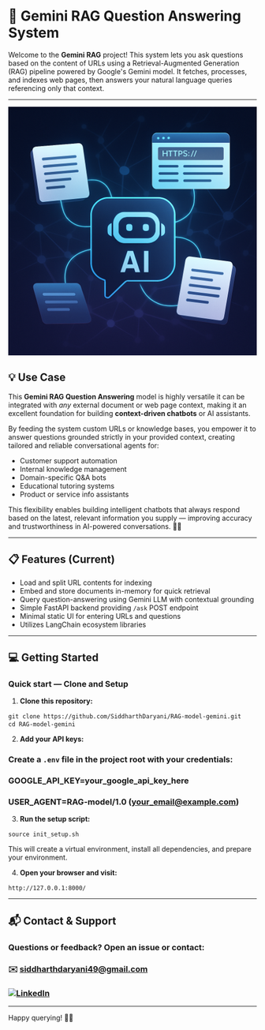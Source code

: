 # 🚀 Gemini RAG Question Answering System

Welcome to the **Gemini RAG** project! This system lets you ask questions based on the content of URLs using a Retrieval-Augmented Generation (RAG) pipeline powered by Google's Gemini model. It fetches, processes, and indexes web pages, then answers your natural language queries referencing only that context.

---
![Alt text](./Poster.png)
## 💡 Use Case

This **Gemini RAG Question Answering** model is highly versatile it can be integrated with *any* external document or web page context, making it an excellent foundation for building **context-driven chatbots** or AI assistants.

By feeding the system custom URLs or knowledge bases, you empower it to answer questions grounded strictly in your provided context, creating tailored and reliable conversational agents for:

- Customer support automation
- Internal knowledge management
- Domain-specific Q&A bots
- Educational tutoring systems
- Product or service info assistants

This flexibility enables building intelligent chatbots that always respond based on the latest, relevant information you supply — improving accuracy and trustworthiness in AI-powered conversations. 🤖✨

---
## 📋 Features (Current)

- Load and split URL contents for indexing
- Embed and store documents in-memory for quick retrieval
- Query question-answering using Gemini LLM with contextual grounding
- Simple FastAPI backend providing `/ask` POST endpoint
- Minimal static UI for entering URLs and questions
- Utilizes LangChain ecosystem libraries

---

## 💻 Getting Started

### Quick start — Clone and Setup

1. **Clone this repository:**

```
git clone https://github.com/SiddharthDaryani/RAG-model-gemini.git
cd RAG-model-gemini
```

2. **Add your API keys:**

### Create a `.env` file in the project root with your credentials:

### GOOGLE_API_KEY=your_google_api_key_here
### USER_AGENT=RAG-model/1.0 (your_email@example.com)

3. **Run the setup script:**

```
source init_setup.sh
```

This will create a virtual environment, install all dependencies, and prepare your environment.


4. **Open your browser and visit:**

```
http://127.0.0.1:8000/
```

---

## 📬 Contact & Support

### Questions or feedback? Open an issue or contact:

### ✉️ siddharthdaryani49@gmail.com
### [![LinkedIn](https://img.shields.io/badge/LinkedIn-0077B5?style=for-the-badge&logo=linkedin&logoColor=white)](https://in.linkedin.com/in/siddharth-daryani-4339b31b9)


---

Happy querying! 🤖✨

